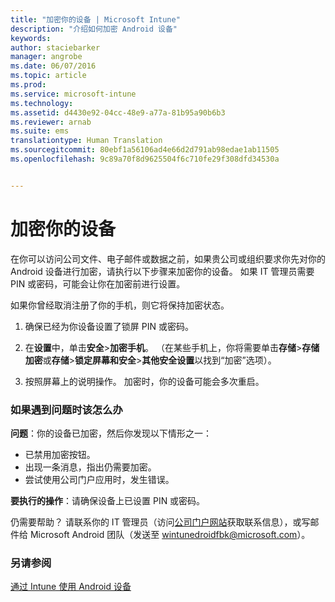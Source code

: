 ```yaml
---
title: "加密你的设备 | Microsoft Intune"
description: "介绍如何加密 Android 设备"
keywords: 
author: staciebarker
manager: angrobe
ms.date: 06/07/2016
ms.topic: article
ms.prod: 
ms.service: microsoft-intune
ms.technology: 
ms.assetid: d4430e92-04cc-48e9-a77a-81b95a90b6b3
ms.reviewer: arnab
ms.suite: ems
translationtype: Human Translation
ms.sourcegitcommit: 80ebf1a56106ad4e66d2d791ab98edae1ab11505
ms.openlocfilehash: 9c89a70f8d9625504f6c710fe29f308dfd34530a


---
```



# 加密你的设备

在你可以访问公司文件、电子邮件或数据之前，如果贵公司或组织要求你先对你的 Android 设备进行加密，请执行以下步骤来加密你的设备。 如果 IT 管理员需要 PIN 或密码，可能会让你在加密前进行设置。

如果你曾经取消注册了你的手机，则它将保持加密状态。

1.  确保已经为你设备设置了锁屏 PIN 或密码。

2.  在**设置**中，单击**安全**&gt;**加密手机**。
    （在某些手机上，你将需要单击**存储**&gt;**存储加密**或**存储**&gt;**锁定屏幕和安全**&gt;**其他安全设置**以找到“加密”选项）。

3.  按照屏幕上的说明操作。 加密时，你的设备可能会多次重启。

### 如果遇到问题时该怎么办
**问题**：你的设备已加密，然后你发现以下情形之一：

- 已禁用加密按钮。
- 出现一条消息，指出仍需要加密。
- 尝试使用公司门户应用时，发生错误。

**要执行的操作**：请确保设备上已设置 PIN 或密码。

仍需要帮助？ 请联系你的 IT 管理员（访问[公司门户网站](http://portal.manage.microsoft.com)获取联系信息），或写邮件给 Microsoft Android 团队（发送至 wintunedroidfbk@microsoft.com）。

### 另请参阅
[通过 Intune 使用 Android 设备](using-your-android-device-with-intune.md)



<!--HONumber=Aug16_HO1-->


